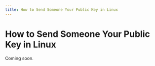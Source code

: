 ```yaml
---
title: How to Send Someone Your Public Key in Linux
---
```

# How to Send Someone Your Public Key in Linux

Coming soon.
